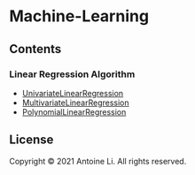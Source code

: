 # Machine-Learning

## Contents

### Linear Regression Algorithm

- [UnivariateLinearRegression](https://github.com/liyuanhao6/Machine-Learning/blob/master/Linear_Regression/UnivariateLinearRegression.py)
- [MultivariateLinearRegression](https://github.com/liyuanhao6/Machine-Learning/blob/master/Linear_Regression/MultivariateLinearRegression.py)
- [PolynomialLinearRegression](https://github.com/liyuanhao6/Machine-Learning/blob/master/Linear_Regression/PolynomialLinearRegression.py)

## License

Copyright © 2021 Antoine Li. All rights reserved.
